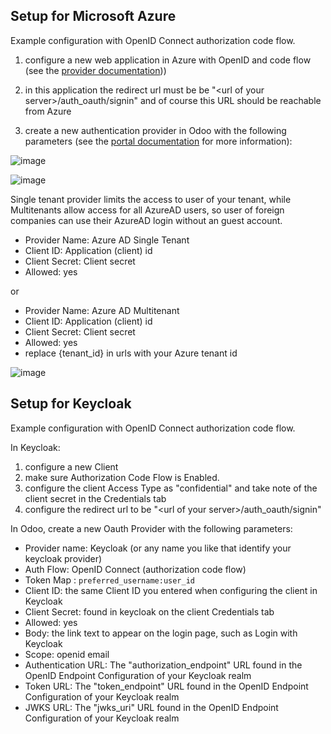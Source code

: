 ## Setup for Microsoft Azure

Example configuration with OpenID Connect authorization code flow.

1. configure a new web application in Azure with OpenID and code flow (see
the [provider
documentation](https://docs.microsoft.com/en-us/powerapps/maker/portals/configure/configure-openid-provider)))

2. in this application the redirect url must be be "\<url of your
server\>/auth_oauth/signin" and of course this URL should be reachable
from Azure

3. create a new authentication provider in Odoo with the following
parameters (see the [portal
documentation](https://docs.microsoft.com/en-us/powerapps/maker/portals/configure/configure-openid-settings)
for more information):

![image](../static/description/oauth-microsoft_azure-api_permissions.png)

![image](../static/description/oauth-microsoft_azure-optional_claims.png)

Single tenant provider limits the access to user of your tenant, while
Multitenants allow access for all AzureAD users, so user of foreign
companies can use their AzureAD login without an guest account.

- Provider Name: Azure AD Single Tenant
- Client ID: Application (client) id
- Client Secret: Client secret
- Allowed: yes

or

- Provider Name: Azure AD Multitenant
- Client ID: Application (client) id
- Client Secret: Client secret
- Allowed: yes
- replace {tenant_id} in urls with your Azure tenant id

![image](../static/description/odoo-azure_ad_multitenant.png)

## Setup for Keycloak

Example configuration with OpenID Connect authorization code flow.

In Keycloak:

1. configure a new Client
2. make sure Authorization Code Flow is
Enabled.
3. configure the client Access Type as "confidential" and take
note of the client secret in the Credentials tab
4. configure the
redirect url to be "\<url of your server\>/auth_oauth/signin"

In Odoo, create a new Oauth Provider with the following parameters:

- Provider name: Keycloak (or any name you like that identify your
  keycloak provider)
- Auth Flow: OpenID Connect (authorization code flow)
- Token Map : `preferred_username:user_id`
- Client ID: the same Client ID you entered when configuring the client
  in Keycloak
- Client Secret: found in keycloak on the client Credentials tab
- Allowed: yes
- Body: the link text to appear on the login page, such as Login with
  Keycloak
- Scope: openid email
- Authentication URL: The "authorization_endpoint" URL found in the
  OpenID Endpoint Configuration of your Keycloak realm
- Token URL: The "token_endpoint" URL found in the OpenID Endpoint
  Configuration of your Keycloak realm
- JWKS URL: The "jwks_uri" URL found in the OpenID Endpoint
  Configuration of your Keycloak realm
